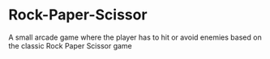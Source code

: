# Rock-Paper-Scissor
A small arcade game where the player has to hit or avoid enemies based on the classic Rock Paper Scissor game
